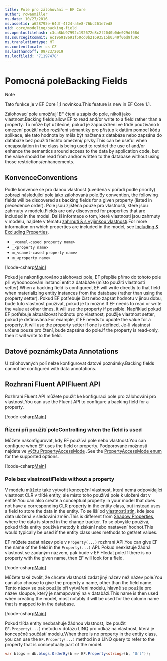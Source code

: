 ```yaml
---
title: Pole pro zálohování – EF Core
author: rowanmiller
ms.date: 10/27/2016
ms.assetid: a628795e-64df-4f24-a5e8-76bc261e7ed8
uid: core/modeling/backing-field
ms.openlocfilehash: c3ca8bb97992c192672e8c2f2040b0de029df68d
ms.sourcegitcommit: ec196918691f50cd0b21693515b0549f06d9f39c
ms.translationtype: MT
ms.contentlocale: cs-CZ
ms.lasthandoff: 09/23/2019
ms.locfileid: "71197478"
---
```

# <a name="backing-fields"></a><span data-ttu-id="9f5e7-102">Pomocná pole</span><span class="sxs-lookup"><span data-stu-id="9f5e7-102">Backing Fields</span></span>

> [!NOTE]  
> <span data-ttu-id="9f5e7-103">Tato funkce je v EF Core 1,1 novinkou.</span><span class="sxs-lookup"><span data-stu-id="9f5e7-103">This feature is new in EF Core 1.1.</span></span>

<span data-ttu-id="9f5e7-104">Zálohovací pole umožňují EF čtení a zápis do pole, nikoli jako vlastnost.</span><span class="sxs-lookup"><span data-stu-id="9f5e7-104">Backing fields allow EF to read and/or write to a field rather than a property.</span></span> <span data-ttu-id="9f5e7-105">To může být užitečné, pokud je zapouzdření ve třídě používáno k omezení použití nebo rozšíření sémantiky pro přístup k datům pomocí kódu aplikace, ale tato hodnota by měla být načtena z databáze nebo zapsána do databáze bez použití těchto omezení/ prvky.</span><span class="sxs-lookup"><span data-stu-id="9f5e7-105">This can be useful when encapsulation in the class is being used to restrict the use of and/or enhance the semantics around access to the data by application code, but the value should be read from and/or written to the database without using those restrictions/enhancements.</span></span>

## <a name="conventions"></a><span data-ttu-id="9f5e7-106">Konvence</span><span class="sxs-lookup"><span data-stu-id="9f5e7-106">Conventions</span></span>

<span data-ttu-id="9f5e7-107">Podle konvence se pro danou vlastnost (uvedená v pořadí podle priority) zobrazí následující pole jako zálohovaná pole.</span><span class="sxs-lookup"><span data-stu-id="9f5e7-107">By convention, the following fields will be discovered as backing fields for a given property (listed in precedence order).</span></span> <span data-ttu-id="9f5e7-108">Pole jsou zjištěna pouze pro vlastnosti, které jsou zahrnuty v modelu.</span><span class="sxs-lookup"><span data-stu-id="9f5e7-108">Fields are only discovered for properties that are included in the model.</span></span> <span data-ttu-id="9f5e7-109">Další informace o tom, které vlastnosti jsou zahrnuty v modelu, najdete v tématu [zahrnutí & s výjimkou vlastností](included-properties.md).</span><span class="sxs-lookup"><span data-stu-id="9f5e7-109">For more information on which properties are included in the model, see [Including & Excluding Properties](included-properties.md).</span></span>

* `_<camel-cased property name>`
* `_<property name>`
* `m_<camel-cased property name>`
* `m_<property name>`

[!code-csharp[Main](../../../samples/core/Modeling/Conventions/BackingField.cs#Sample)]

<span data-ttu-id="9f5e7-110">Pokud je nakonfigurováno zálohovací pole, EF přepíše přímo do tohoto pole při vyhodnocování instancí entit z databáze (místo použití vlastnosti setter).</span><span class="sxs-lookup"><span data-stu-id="9f5e7-110">When a backing field is configured, EF will write directly to that field when materializing entity instances from the database (rather than using the property setter).</span></span> <span data-ttu-id="9f5e7-111">Pokud EF potřebuje číst nebo zapsat hodnotu v jinou dobu, bude tuto vlastnost používat, pokud je to možné.</span><span class="sxs-lookup"><span data-stu-id="9f5e7-111">If EF needs to read or write the value at other times, it will use the property if possible.</span></span> <span data-ttu-id="9f5e7-112">Například pokud EF potřebuje aktualizovat hodnotu pro vlastnost, použije vlastnost setter, pokud je definována.</span><span class="sxs-lookup"><span data-stu-id="9f5e7-112">For example, if EF needs to update the value for a property, it will use the property setter if one is defined.</span></span> <span data-ttu-id="9f5e7-113">Je-li vlastnost určena pouze pro čtení, bude zapsána do pole.</span><span class="sxs-lookup"><span data-stu-id="9f5e7-113">If the property is read-only, then it will write to the field.</span></span>

## <a name="data-annotations"></a><span data-ttu-id="9f5e7-114">Datové poznámky</span><span class="sxs-lookup"><span data-stu-id="9f5e7-114">Data Annotations</span></span>

<span data-ttu-id="9f5e7-115">U zálohovaných polí nelze konfigurovat datové poznámky.</span><span class="sxs-lookup"><span data-stu-id="9f5e7-115">Backing fields cannot be configured with data annotations.</span></span>

## <a name="fluent-api"></a><span data-ttu-id="9f5e7-116">Rozhraní Fluent API</span><span class="sxs-lookup"><span data-stu-id="9f5e7-116">Fluent API</span></span>

<span data-ttu-id="9f5e7-117">Rozhraní Fluent API můžete použít ke konfiguraci pole pro zálohování pro vlastnost.</span><span class="sxs-lookup"><span data-stu-id="9f5e7-117">You can use the Fluent API to configure a backing field for a property.</span></span>

[!code-csharp[Main](../../../samples/core/Modeling/FluentAPI/BackingField.cs#Sample)]

### <a name="controlling-when-the-field-is-used"></a><span data-ttu-id="9f5e7-118">Řízení při použití pole</span><span class="sxs-lookup"><span data-stu-id="9f5e7-118">Controlling when the field is used</span></span>

<span data-ttu-id="9f5e7-119">Můžete nakonfigurovat, kdy EF používá pole nebo vlastnost.</span><span class="sxs-lookup"><span data-stu-id="9f5e7-119">You can configure when EF uses the field or property.</span></span> <span data-ttu-id="9f5e7-120">Podporované možnosti najdete ve [výčtu PropertyAccessMode](https://docs.microsoft.com/dotnet/api/microsoft.entityframeworkcore.propertyaccessmode) .</span><span class="sxs-lookup"><span data-stu-id="9f5e7-120">See the [PropertyAccessMode enum](https://docs.microsoft.com/dotnet/api/microsoft.entityframeworkcore.propertyaccessmode) for the supported options.</span></span>

[!code-csharp[Main](../../../samples/core/Modeling/FluentAPI/BackingFieldAccessMode.cs#Sample)]

### <a name="fields-without-a-property"></a><span data-ttu-id="9f5e7-121">Pole bez vlastnosti</span><span class="sxs-lookup"><span data-stu-id="9f5e7-121">Fields without a property</span></span>

<span data-ttu-id="9f5e7-122">V modelu můžete také vytvořit koncepční vlastnost, která nemá odpovídající vlastnost CLR v třídě entity, ale místo toho používá pole k uložení dat v entitě.</span><span class="sxs-lookup"><span data-stu-id="9f5e7-122">You can also create a conceptual property in your model that does not have a corresponding CLR property in the entity class, but instead uses a field to store the data in the entity.</span></span> <span data-ttu-id="9f5e7-123">To se liší od [vlastností stín](shadow-properties.md), kde jsou data uložená v sledování změn.</span><span class="sxs-lookup"><span data-stu-id="9f5e7-123">This is different from [Shadow Properties](shadow-properties.md), where the data is stored in the change tracker.</span></span> <span data-ttu-id="9f5e7-124">To se obvykle používá, pokud třída entity používá metody k získání nebo nastavení hodnot.</span><span class="sxs-lookup"><span data-stu-id="9f5e7-124">This would typically be used if the entity class uses methods to get/set values.</span></span>

<span data-ttu-id="9f5e7-125">EF můžete zadat název pole v `Property(...)` rozhraní API.</span><span class="sxs-lookup"><span data-stu-id="9f5e7-125">You can give EF the name of the field in the `Property(...)` API.</span></span> <span data-ttu-id="9f5e7-126">Pokud neexistuje žádná vlastnost se zadaným názvem, pak bude v EF Hledat pole.</span><span class="sxs-lookup"><span data-stu-id="9f5e7-126">If there is no property with the given name, then EF will look for a field.</span></span>

[!code-csharp[Main](../../../samples/core/Modeling/FluentAPI/BackingFieldNoProperty.cs#Sample)]

<span data-ttu-id="9f5e7-127">Můžete také zvolit, že chcete vlastnosti zadat jiný název než název pole.</span><span class="sxs-lookup"><span data-stu-id="9f5e7-127">You can also choose to give the property a name, other than the field name.</span></span> <span data-ttu-id="9f5e7-128">Tento název se pak použije při vytváření modelu, hlavně se použije pro název sloupce, který je namapovaný na v databázi.</span><span class="sxs-lookup"><span data-stu-id="9f5e7-128">This name is then used when creating the model, most notably it will be used for the column name that is mapped to in the database.</span></span>

[!code-csharp[Main](../../../samples/core/Modeling/FluentAPI/BackingFieldConceptualProperty.cs#Sample)]

<span data-ttu-id="9f5e7-129">Pokud třída entity neobsahuje žádnou vlastnost, lze použít `EF.Property(...)` metodu v dotazu LINQ pro odkaz na vlastnost, která je koncepčně součástí modelu.</span><span class="sxs-lookup"><span data-stu-id="9f5e7-129">When there is no property in the entity class, you can use the `EF.Property(...)` method in a LINQ query to refer to the property that is conceptually part of the model.</span></span>

``` csharp
var blogs = db.blogs.OrderBy(b => EF.Property<string>(b, "Url"));
```
